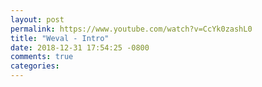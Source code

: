 ```yaml
---
layout: post
permalink: https://www.youtube.com/watch?v=CcYk0zashL0
title: "Weval - Intro"
date: 2018-12-31 17:54:25 -0800
comments: true
categories: 
---
```

